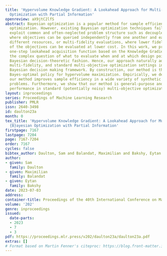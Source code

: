 ```yaml
---
title: 'Hypervolume Knowledge Gradient: A Lookahead Approach for Multi-Objective Bayesian
  Optimization with Partial Information'
openreview: aX9jtC2lfS
abstract: Bayesian optimization is a popular method for sample efficient multi-objective
  optimization. However, existing Bayesian optimization techniques fail to effectively
  exploit common and often-neglected problem structure such as decoupled evaluations,
  where objectives can be queried independently from one another and each may consume
  different resources, or multi-fidelity evaluations, where lower fidelity-proxies
  of the objectives can be evaluated at lower cost. In this work, we propose a general
  one-step lookahead acquisition function based on the Knowledge Gradient that addresses
  the complex question of what to evaluate when and at which design points in a principled
  Bayesian decision-theoretic fashion. Hence, our approach naturally addresses decoupled,
  multi-fidelity, and standard multi-objective optimization settings in a unified
  Bayesian decision making framework. By construction, our method is the one-step
  Bayes-optimal policy for hypervolume maximization. Empirically, we demonstrate that
  our method improves sample efficiency in a wide variety of synthetic and real-world
  problems. Furthermore, we show that our method is general-purpose and yields competitive
  performance in standard (potentially noisy) multi-objective optimization.
layout: inproceedings
series: Proceedings of Machine Learning Research
publisher: PMLR
issn: 2640-3498
id: daulton23a
month: 0
tex_title: 'Hypervolume Knowledge Gradient: A Lookahead Approach for Multi-Objective
  {B}ayesian Optimization with Partial Information'
firstpage: 7167
lastpage: 7204
page: 7167-7204
order: 7167
cycles: false
bibtex_author: Daulton, Sam and Balandat, Maximilian and Bakshy, Eytan
author:
- given: Sam
  family: Daulton
- given: Maximilian
  family: Balandat
- given: Eytan
  family: Bakshy
date: 2023-07-03
address: 
container-title: Proceedings of the 40th International Conference on Machine Learning
volume: '202'
genre: inproceedings
issued:
  date-parts:
  - 2023
  - 7
  - 3
pdf: https://proceedings.mlr.press/v202/daulton23a/daulton23a.pdf
extras: []
# Format based on Martin Fenner's citeproc: https://blog.front-matter.io/posts/citeproc-yaml-for-bibliographies/
---
```


